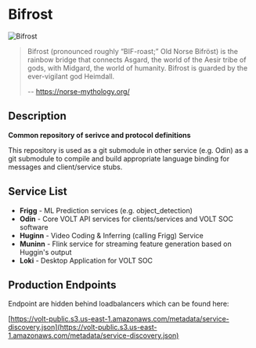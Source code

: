 # Bifrost 

![Bifrost](static/bifrost.jpg)
> Bifrost (pronounced roughly “BIF-roast;” Old Norse Bifröst) is the rainbow bridge that connects Asgard, the world of 
>the Aesir tribe of gods, with Midgard, the world of humanity. Bifrost is guarded by the ever-vigilant god Heimdall.
>
> -- https://norse-mythology.org/
>
>

## Description 
**Common repository of serivce and protocol definitions**

This repository is used as a git submodule in other service (e.g. Odin) as a git submodule to compile and build 
appropriate language binding for messages and client/service stubs.

## Service List
* **Frigg** - ML Prediction services (e.g. object_detection)
* **Odin** - Core VOLT API services for clients/services and VOLT SOC software
* **Huginn** - Video Coding & Inferring (calling Frigg) Service 
* **Muninn** - Flink service for streaming feature generation based on Huggin's output 
* **Loki** - Desktop Application for VOLT SOC 

## Production Endpoints
Endpoint are hidden behind loadbalancers which can be found here:

[https://volt-public.s3.us-east-1.amazonaws.com/metadata/service-discovery.json](https://volt-public.s3.us-east-1.amazonaws.com/metadata/service-discovery.json)